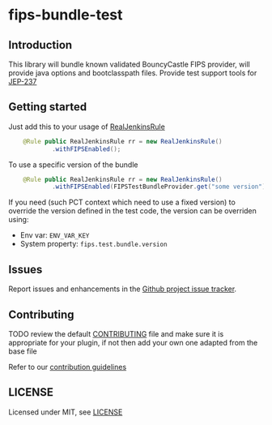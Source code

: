 # fips-bundle-test

## Introduction

This library will bundle known validated BouncyCastle FIPS provider, will provide java options and bootclasspath files.
Provide test support tools for [JEP-237](https://github.com/jenkinsci/jep/tree/master/jep/237)

## Getting started

Just add this to your usage of [RealJenkinsRule](https://javadoc.jenkins.io/component/jenkins-test-harness/org/jvnet/hudson/test/RealJenkinsRule.html)

```java
    @Rule public RealJenkinsRule rr = new RealJenkinsRule()
            .withFIPSEnabled();

```

To use a specific version of the bundle

```java
    @Rule public RealJenkinsRule rr = new RealJenkinsRule()
            .withFIPSEnabled(FIPSTestBundleProvider.get("some version"));

```

If you need (such PCT context which need to use a fixed version) to override the version defined in the test code, the version can be overriden using:

- Env var: `ENV_VAR_KEY`
- System property: `fips.test.bundle.version`


## Issues

Report issues and enhancements in the [Github project issue tracker]([https://issues.jenkins.io/](https://github.com/jenkinsci/lib-fips-bundle-test/issues)).

## Contributing

TODO review the default [CONTRIBUTING](https://github.com/jenkinsci/.github/blob/master/CONTRIBUTING.md) file and make sure it is appropriate for your plugin, if not then add your own one adapted from the base file

Refer to our [contribution guidelines](https://github.com/jenkinsci/.github/blob/master/CONTRIBUTING.md)

## LICENSE

Licensed under MIT, see [LICENSE](LICENSE.md)


